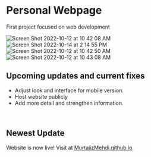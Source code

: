 # Personal Webpage
First project focused on web development


![Screen Shot 2022-10-12 at 10 42 08 AM](https://user-images.githubusercontent.com/90480945/195599435-53ae8127-5a7b-4ab6-a61e-23b105654cab.png)
![Screen Shot 2022-10-14 at 2 14 55 PM](https://user-images.githubusercontent.com/90480945/195914035-6f1bcc8d-4ed0-48fe-b963-69e00d2208a8.png)
![Screen Shot 2022-10-12 at 10 42 50 AM](https://user-images.githubusercontent.com/90480945/195599531-f02b8a2c-f591-4a79-917d-cdc205032eaa.png)
![Screen Shot 2022-10-12 at 10 43 08 AM](https://user-images.githubusercontent.com/90480945/195599550-e94fe7dc-4440-4675-b724-ea04edefb546.png)


<h2>Upcoming updates and current fixes</h2>
<ul>
  <li>Adjust look and interface for mobile version.</li>
  <li>Host website publicly</li>
  <li>Add more detail and strengthen information.</li>
 </ul>
  
<br>

<h2>Newest Update</h2>
<p>Website is now live! Visit at <a href="https://murtajizmehdi.github.io/" target ="_blank">MurtajizMehdi.github.io</a>.</p>
